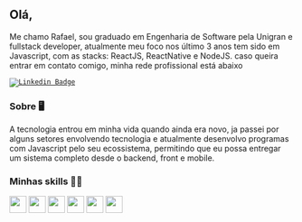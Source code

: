 ## Olá,

Me chamo Rafael, sou graduado em Engenharia de Software pela Unigran e fullstack developer, atualmente meu foco nos último 3 anos tem sido em Javascript, com as stacks: ReactJS, ReactNative e NodeJS. caso queira entrar em contato comigo, minha rede profissional está abaixo



<code><a href="https://www.linkedin.com/in/rafael-lfernandes/">![Linkedin Badge](https://img.shields.io/badge/LinkedIn-0077B5?style=for-the-badge&logo=linkedin&logoColor=white)</a></code>




### Sobre 🖥️

A tecnologia entrou em minha vida quando ainda era novo, ja passei por alguns setores envolvendo tecnologia e atualmente desenvolvo programas com Javascript pelo seu ecossistema, permitindo que eu possa entregar um sistema completo desde o backend, front e mobile.


### Minhas skills 👨‍💻

<img height="30" src="https://img.shields.io/badge/React-20232A?style=for-the-badge&logo=react&logoColor=61DAFB">  <img height="30" src= "https://img.shields.io/badge/React_Native-20232A?style=for-the-badge&logo=react&logoColor=61DAFB">  <img height="30" src="https://img.shields.io/badge/Node%20js-339933?style=for-the-badge&logo=nodedotjs&logoColor=white">  <img height="30" src="https://img.shields.io/badge/PostgreSQL-316192?style=for-the-badge&logo=postgresql&logoColor=white">  <img height="30" src="https://img.shields.io/badge/Docker-2CA5E0?style=for-the-badge&logo=docker&logoColor=white">  <img height="30" src="https://img.shields.io/badge/GIT-E44C30?style=for-the-badge&logo=git&logoColor=white">












